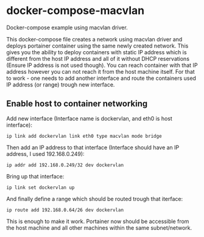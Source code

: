 # docker-compose-macvlan
Docker-compose example using macvlan driver.    

This docker-compose file creates a network using macvlan driver and deploys portainer container using the same newly created network.
This gives you the ability to deploy containers with static IP address which is different from the host IP address and all of it without DHCP reservations (Ensure IP address is not used though).
You can reach container with that IP address however you can not reach it from the host machine itself.
For that to work - one needs to add another interface and route the containers used IP address (or range) trough new interface.

## Enable host to container networking

Add new interface (Interface name is dockervlan, and eth0 is host interface):

`ip link add dockervlan link eth0 type macvlan mode bridge`

Then add an IP address to that interface (Interface should have an IP address, I used 192.168.0.249):

`ip addr add 192.168.0.249/32 dev dockervlan`

Bring up that interface:

`ip link set dockervlan up`

And finally define a range which should be routed trough that iterface:

`ip route add 192.168.0.64/26 dev dockervlan`

This is enough to make it work. Portainer now should be accessible from the host machine and all other machines within the same subnet/network.
